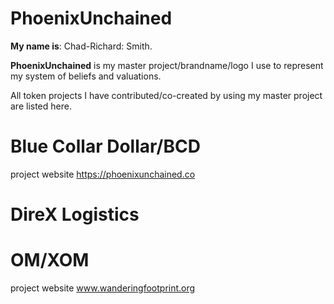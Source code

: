 # PhoenixUnchained
**My name is**: Chad-Richard: Smith.

**PhoenixUnchained** is my master project/brandname/logo I use to represent my system of beliefs and valuations.

All token projects I have contributed/co-created by using my master project are listed here.
# Blue Collar Dollar/BCD
project website https://phoenixunchained.co


# DireX Logistics
# OM/XOM
project website www.wanderingfootprint.org
